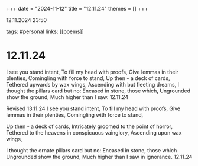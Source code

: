 +++
date = "2024-11-12"
title = "12.11.24"
themes = []
+++

12.11.2024 23:50

tags: #personal
links: [[poems]]

# 12.11.24

I see you stand intent,
To fill my head with proofs,
Give lemmas in their plenties,
Comingling with force to stand,
Up then - a deck of cards,
Tethered upwards by wax wings,
Ascending with but fleeting dreams,
I thought the pillars card but no:
Encased in stone, those which,
Ungrounded show the ground,
Much higher than I saw.
12.11.24

Revised 13.11.24
I see you stand intent,
To fill my head with proofs,
Give lemmas in their plenties,
Comingling with force to stand,

Up then - a deck of cards,
Intricately groomed to the point of horror,
Tethered to the heavens in conspicuous vainglory,
Ascending upon wax wings,

I thought the ornate pillars card but no:
Encased in stone, those which
Ungrounded show the ground,
Much higher than I saw in ignorance.
12.11.24

